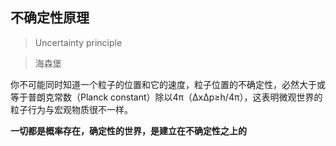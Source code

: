 ## 不确定性原理

> Uncertainty principle

> 海森堡

你不可能同时知道一个粒子的位置和它的速度，粒子位置的不确定性，必然大于或等于普朗克常数（Planck constant）除以4π（ΔxΔp≥h/4π），这表明微观世界的粒子行为与宏观物质很不一样。

**一切都是概率存在，确定性的世界，是建立在不确定性之上的**

